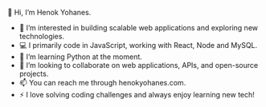 👋 Hi, I’m Henok Yohanes.
- 👀 I’m interested in building scalable web applications and exploring new technologies.
- 💻 I primarily code in JavaScript, working with React, Node and MySQL.
- 🌱 I’m learning Python at the moment.
- 💞️ I’m looking to collaborate on web applications, APIs, and open-source projects.
- 📫 You can reach me through henokyohanes.com.
- ⚡ I love solving coding challenges and always enjoy learning new tech!

<!---
henokyohanes/henokyohanes is a ✨ special ✨ repository because its `README.md` (this file) appears on your GitHub profile.
You can click the Preview link to take a look at your changes.
--->
